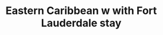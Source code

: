 ---
category: caribbean
title: Eastern Caribbean w with Fort Lauderdale stay
class: eastern-caribbean-w-fort-lauderdale-stay
cruiseline: Holland America Line – ms Eurodam
special-info: 2 nights Hotel stay in Fort Lauderdale + return flights & transfers
price: 1599
nights: 10
cruise-url: http://www.planetcruise.co.uk/holland-america-line-cruises/ms-eurodam/16-february-2017/109400?referrersiteid=970
---